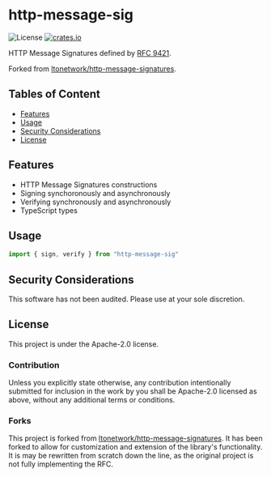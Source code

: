 # http-message-sig

![License](https://img.shields.io/npm/l/http-message-sig.svg)
[![crates.io](https://img.shields.io/npm/v/http-message-sig.svg)][npm]

[npm]: https://www.npmjs.com/package/http-message-sig

HTTP Message Signatures defined by [RFC 9421](https://www.rfc-editor.org/rfc/rfc9421.html).

Forked from [ltonetwork/http-message-signatures](https://github.com/ltonetwork/http-message-signatures).

## Tables of Content

* [Features](#features)
* [Usage](#usage)
* [Security Considerations](#security-considerations)
* [License](#license)

## Features

* HTTP Message Signatures constructions
* Signing synchoronously and asynchronously
* Verifying synchronously and asynchronously
* TypeScript types

## Usage

```typescript
import { sign, verify } from "http-message-sig"

```

## Security Considerations

This software has not been audited. Please use at your sole discretion.

## License

This project is under the Apache-2.0 license.

### Contribution

Unless you explicitly state otherwise, any contribution intentionally submitted for inclusion in the work by you shall be Apache-2.0 licensed as above, without any additional terms or conditions.

### Forks

This project is forked from [ltonetwork/http-message-signatures](https://github.com/ltonetwork/http-message-signatures).
It has been forked to allow for customization and extension of the library's functionality.
It is may be rewritten from scratch down the line, as the original project is not fully implementing the RFC.
